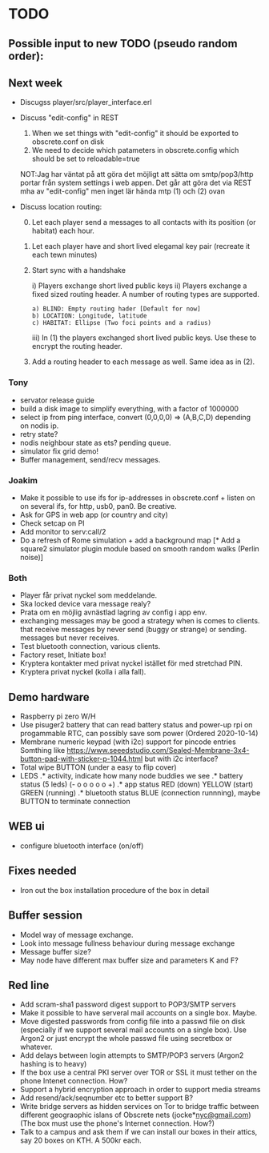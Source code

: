 # TODO

## Possible input to new TODO (pseudo random order):

## Next week

* Discugss player/src/player_interface.erl

* Discuss "edit-config" in REST

  1) When we set things with "edit-config" it should be exported to obscrete.conf on disk
  2) We need to decide which patameters in obscrete.config which should be set to reloadable=true

  NOT:Jag har väntat på att göra det möjligt att sätta om smtp/pop3/http portar från system settings i web appen. Det går att göra det via REST mha av "edit-config" men inget lär hända mtp  (1) och (2) ovan

* Discuss location routing:

  0) Let each player send a messages to all contacts with its position
     (or habitat) each hour.
  1) Let each player have and short lived elegamal key pair (recreate it each tewn minutes)
  2) Start sync with a handshake

     i) Players exchange short lived public keys
     ii) Players exchange a fixed sized routing header. A number of routing types are supported.

         a) BLIND: Empty routing hader [Default for now]
         b) LOCATION: Longitude, latitude
         c) HABITAT: Ellipse (Two foci points and a radius)

     iii) In (1) the players exchanged short lived public keys. Use
          these to encrypt the routing header.

  3) Add a routing header to each message as well. Same idea as in (2).

### Tony

* servator release guide
* build a disk image to simplify everything, with a factor of 1000000
* select ip from ping interface, convert (0,0,0,0) => (A,B,C,D)
  depending on nodis ip.
* retry state?
* nodis neighbour state as ets? pending queue.
* simulator fix grid demo!
* Buffer management, send/recv messages.

### Joakim

* Make it possible to use ifs for ip-addresses in obscrete.conf + listen on on several ifs, for http, usb0, pan0. Be creative.
* Ask for GPS in web app (or country and city)
* Check setcap on PI
* Add monitor to serv:call/2
* Do a refresh of Rome simulation + add a background map
[* Add a square2 simulator plugin module based on smooth random walks (Perlin noise)]

### Both

* Player får privat nyckel som meddelande.
* Ska locked device vara message realy?
* Prata om en möjlig avnästlad lagring av config i app env.
* exchanging messages may be good a strategy when is comes to clients.
  that receive messages by never send (buggy or strange) or sending.
  messages but never receives.
* Test bluetooth connection, various clients.
* Factory reset, Initiate box!
* Kryptera kontakter med privat nyckel istället för med stretchad PIN.
* Kryptera privat nyckel (kolla i alla fall).

## Demo hardware
* Raspberry pi zero W/H
* Use pisuger2 battery that can read battery status and
  power-up rpi on progammable RTC, can possibly save som power
  (Ordered 2020-10-14)
* Membrane numeric keypad (with i2c) support for pincode entries
 Somthing like <https://www.seeedstudio.com/Sealed-Membrane-3x4-button-pad-with-sticker-p-1044.html> but with i2c interface?
* Total wipe BUTTON (under a easy to flip cover)
* LEDS
.* activity, indicate how many node buddies we see
.* battery status (5 leds) (- o o o o o +)
.* app status RED (down) YELLOW (start) GREEN (running)
.* bluetooth status  BLUE (connection runnning),
maybe BUTTON to terminate connection

## WEB ui
* configure bluetooth interface (on/off)

## Fixes needed

* Iron out the box installation procedure of the box in detail

## Buffer session

* Model way of message exchange.
* Look into message fullness behaviour during message exchange
* Message buffer size?
* May node have different max buffer size and parameters K and F?

## Red line

* Add scram-sha1 password digest support to POP3/SMTP servers
* Make it possible to have serveral mail accounts on a single box. Maybe.
* Move digested passwords from config file into a passwd file on disk (especially if we support several mail accounts on a single box). Use Argon2 or just encrypt the whole passwd file using secretbox or whatever.
* Add delays between login attempts to SMTP/POP3 servers (Argon2 hashing is to heavy)
* If the box use a central PKI server over TOR or SSL it must tether on the phone Intenet connection. How?
* Support a hybrid encryption approach in order to support media streams
* Add resend/ack/seqnumber etc to better support B?
* Write bridge servers as hidden services on Tor to bridge traffic between different geograophic islans of Obscrete nets (jocke*nyc@gmail.com) (The box must use the phone's Internet connection. How?)
* Talk to a campus and ask them if we can install our boxes in their attics, say 20 boxes on KTH. A 500kr each.
